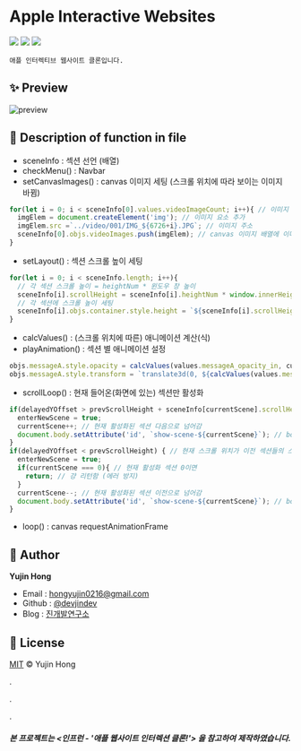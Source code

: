# Apple Interactive Websites
![](https://img.shields.io/badge/-HTML5-F1662B)
![](https://img.shields.io/badge/-CSS3-2FA9DC)
![](https://img.shields.io/badge/-JavaScript-E3A127)  

`애플 인터렉티브 웹사이트 클론입니다.`  

## ✨ Preview
![preview](https://user-images.githubusercontent.com/74370531/109702308-65bcf700-7bd7-11eb-812b-bdd949b3e52f.gif)  

## 🔎 Description of function in file
* sceneInfo : 섹션 선언 (배열)
* checkMenu() : Navbar
* setCanvasImages() : canvas 이미지 세팅 (스크롤 위치에 따라 보이는 이미지 바뀜)
```js
for(let i = 0; i < sceneInfo[0].values.videoImageCount; i++){ // 이미지 갯수만큼 반복
  imgElem = document.createElement('img'); // 이미지 요소 추가
  imgElem.src =`../video/001/IMG_${6726+i}.JPG`; // 이미지 주소
  sceneInfo[0].objs.videoImages.push(imgElem); // canvas 이미지 배열에 이미지 push
}
```
* setLayout() : 섹션 스크롤 높이 세팅
```js
for(let i = 0; i < sceneInfo.length; i++){
  // 각 섹션 스크롤 높이 = heightNum * 윈도우 창 높이
  sceneInfo[i].scrollHeight = sceneInfo[i].heightNum * window.innerHeight;
  // 각 섹션에 스크롤 높이 세팅
  sceneInfo[i].objs.container.style.height = `${sceneInfo[i].scrollHeight}px`;
}
```
* calcValues() : (스크롤 위치에 따른) 애니메이션 계산(식)
* playAnimation() : 섹션 별 애니메이션 설정
```js
objs.messageA.style.opacity = calcValues(values.messageA_opacity_in, currentYOffset); // A 컨텐츠에 opacity in css 애니메이션 계산-적용 ↔ 현재 섹션 내 스크롤 높이
objs.messageA.style.transform = `translate3d(0, ${calcValues(values.messageA_translateY_in, currentYOffset)}%, 0)`; // A 컨텐츠에 translateY in css 애니메이션 계산-적용 ↔ 현재 섹션 내 스크롤 높이
```
* scrollLoop() : 현재 들어온(화면에 있는) 섹션만 활성화
```js
if(delayedYOffset > prevScrollHeight + sceneInfo[currentScene].scrollHeight){ // 현재 스크롤 위치가 (이전 섹션들의 스크롤 높이 합 + 현재 섹션 스크롤 높이)보다 크면
  enterNewScene = true;
  currentScene++; // 현재 활성화된 섹션 다음으로 넘어감
  document.body.setAttribute('id', `show-scene-${currentScene}`); // body에 id(현재 활성화된 씬 연결) 추가
}
if(delayedYOffset < prevScrollHeight) { // 현재 스크롤 위치가 이전 섹션들의 스크롤 높이 합보다 작으면
  enterNewScene = true;
  if(currentScene === 0){ // 현재 활성화 섹션 0이면
    return; // 걍 리턴함 (에러 방지)
  }
  currentScene--; // 현재 활성화된 섹션 이전으로 넘어감
  document.body.setAttribute('id', `show-scene-${currentScene}`); // body에 id(현재 활성화된 씬 연결) 추가
}
```
* loop() : canvas requestAnimationFrame

## 👤 Author
**Yujin Hong**
* Email : hongyujin0216@gmail.com
* Github : [@devjindev](https://github.com/devjindev)
* Blog : [진개발연구소](https://devjindev.tistory.com/)  

## 📝 License
[MIT](https://github.com/devjindev/apple-interactive-site/blob/master/License) © Yujin Hong  

.  

.  

.  

##### 본 프로젝트는 <인프런 - '애플 웹사이트 인터렉션 클론!'> 을 참고하여 제작하였습니다.
